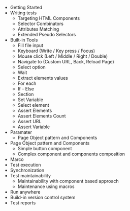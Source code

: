 * Getting Started
* Writing tests
	* Targeting HTML Components
	* Selector Combinators
	* Attributes Matching
	* Extended Pseudo Selectors
* Built-in Tools
	* Fill file input
	* Keyboard (Write / Key press / Focus)
	* Mouse click (Left / Middle / Right / Double)
	* Navigate to (Custom URL, Back, Reload Page)
	* Select option
	* Wait
	* Extract elements values
	* For each
	* If - Else
	* Section
	* Set Variable
	* Select element
	* Assert Elements
	* Assert Elements Count
	* Assert URL
	* Assert Variable
* Paramater
	* Page Object pattern and Components
* Page Object pattern and Components
	* Simple button component
	* Complex component and components composition
* Marco
* Test execution
* Synchronization
* Test maintainability
	* Maintainability with component based approach
	* Maintenance using macros
* Run anywhere
* Build-in version control system
* Test reports
